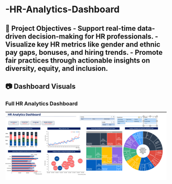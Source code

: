 # -HR-Analytics-Dashboard
## 🎯 Project Objectives  - Support real-time data-driven decision-making for HR professionals. - Visualize key HR metrics like gender and ethnic pay gaps, bonuses, and hiring trends. - Promote fair practices through actionable insights on diversity, equity, and inclusion.

## 📷 Dashboard Visuals

### Full HR Analytics Dashboard
<img src="https://github.com/Nouria99/-HR-Analytics-Dashboard/blob/main/image.png" alt="HR Analytics Dashboard" width="1000"/>

